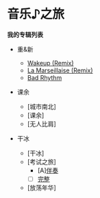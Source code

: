 # 音乐♪之旅

**我的专辑列表**

* 重&新
  * [Wakeup (Remix)](wakeup.mp3)
  * [La Marseillaise (Remix)](pon.mp3)
  * [Bad Rhythm](badrhythm.mp3)

* 课余
  * [城市南北]
  * [课余]
  * [无人比肩]
  
* 干冰
  * [干冰]
  * [考试之旅]
    - [A][伴奏](rt_exam-tour)
    - [ ] [完整](exam-tour)
  * [放荡年华]
